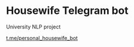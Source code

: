 # Housewife Telegram bot
University NLP project

[t.me/personal_housewife_bot](http://t.me/personal_housewife_bot)
